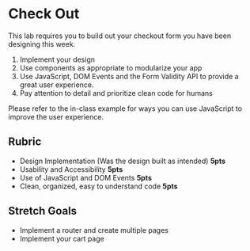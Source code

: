 Check Out
===

This lab requires you to build out your checkout form you have been designing this week.

1. Implement your design
1. Use components as appropriate to modularize your app
1. Use JavaScript, DOM Events and the Form Validity API to provide a great
user experience.
1. Pay attention to detail and prioritize clean code for humans

Please refer to the in-class example for ways you can use JavaScript to improve the user experience.

## Rubric

* Design Implementation (Was the design built as intended) **5pts**
* Usability and Accessibility **5pts**
* Use of JavaScript and DOM Events **5pts**
* Clean, organized, easy to understand code **5pts**

## Stretch Goals

* Implement a router and create multiple pages
* Implement your cart page
